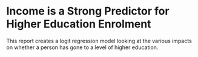 # Income is a Strong Predictor for Higher Education Enrolment

This report creates a logit regression model looking at the various impacts on whether a person has gone to a level of higher education.